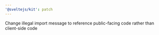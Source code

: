 ```yaml
---
'@sveltejs/kit': patch
---
```


Change illegal import message to reference public-facing code rather than client-side code
